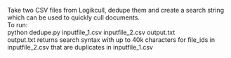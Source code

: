 Take two CSV files from Logikcull, dedupe them and create a search string which can be used to quickly cull documents.
<br>
To run:
<br>
python dedupe.py inputfile_1.csv inputfile_2.csv output.txt
<br>
output.txt returns search syntax with up to 40k characters for file_ids in inputfile_2.csv that are duplicates in inputfile_1.csv